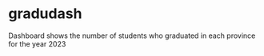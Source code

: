 # gradudash
 Dashboard shows the number of students who graduated in each province for the year 2023

